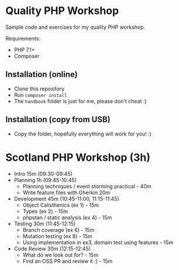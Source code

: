 # Quality PHP Workshop

Sample code and exercises for my quality PHP workshop.

Requirements:

 * PHP 7.1+
 * Composer

## Installation (online)

 * Clone this repository
 * Run `composer install`
 * The `handbook` folder is just for me, please don't cheat :)

## Installation (copy from USB)

 * Copy the folder, hopefully everything will work for you! :)

# Scotland PHP Workshop (3h)

 - Intro 15m (09:30-09:45)
 - Planning 1h (09:45-10:45)
   - Planning techniques / event storming practical - 40m
   - Write feature files with Gherkin 20m
 - Development 45m (10:45-11:00, 11:15-11:45)
   - Object Calisthenics (ex 1) - 15m
   - Types (ex 2) - 15m
   - phpstan / static analysis (ex 4) - 15m
 - Testing 30m (11:45-12:15)
   - Branch coverage (ex 6) - 15m
   - Mutation testing (ex 8) - 15m
   - Using implementation in ex3, domain test using features - 15m
 - Code Review 30m (12:15-12:45)
   - What do we look out for? - 15m
   - Find an OSS PR and review it :) - 15m
